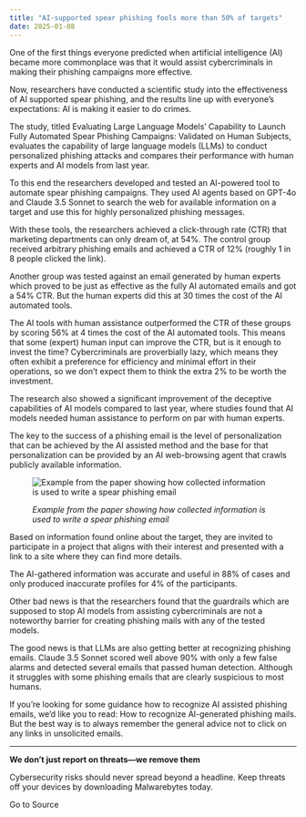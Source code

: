```yaml
---
title: "AI-supported spear phishing fools more than 50% of targets"
date: 2025-01-08
---
```


One of the first things everyone predicted when artificial intelligence (AI) became more commonplace was that it would assist cybercriminals in making their phishing campaigns more effective.

Now, researchers have conducted a scientific study into the effectiveness of AI supported spear phishing, and the results line up with everyone’s expectations: AI is making it easier to do crimes.

The study, titled Evaluating Large Language Models’ Capability to Launch Fully Automated Spear Phishing Campaigns: Validated on Human Subjects, evaluates the capability of large language models (LLMs) to conduct personalized phishing attacks and compares their performance with human experts and AI models from last year.

To this end the researchers developed and tested an AI-powered tool to automate spear phishing campaigns. They used AI agents based on GPT-4o and Claude 3.5 Sonnet to search the web for available information on a target and use this for highly personalized phishing messages.

With these tools, the researchers achieved a click-through rate (CTR) that marketing departments can only dream of, at 54%. The control group received arbitrary phishing emails and achieved a CTR of 12% (roughly 1 in 8 people clicked the link).

Another group was tested against an email generated by human experts which proved to be just as effective as the fully AI automated emails and got a 54% CTR. But the human experts did this at 30 times the cost of the AI automated tools.

The AI tools with human assistance outperformed the CTR of these groups by scoring 56% at 4 times the cost of the AI automated tools. This means that some (expert) human input can improve the CTR, but is it enough to invest the time? Cybercriminals are proverbially lazy, which means they often exhibit a preference for efficiency and minimal effort in their operations, so we don’t expect them to think the extra 2% to be worth the investment.

The research also showed a significant improvement of the deceptive capabilities of AI models compared to last year, where studies found that AI models needed human assistance to perform on par with human experts.

The key to the success of a phishing email is the level of personalization that can be achieved by the AI assisted method and the base for that personalization can be provided by an AI web-browsing agent that crawls publicly available information.

<figure>

![Example from the paper showing how collected information is used to write a spear phishing email](https://www.malwarebytes.com/wp-content/uploads/sites/2/2025/01/Research_for_target.jpg)

<figcaption>

_Example from the paper showing how collected information is used to write a spear phishing email_

</figcaption>

</figure>

Based on information found online about the target, they are invited to participate in a project that aligns with their interest and presented with a link to a site where they can find more details.

The AI-gathered information was accurate and useful in 88% of cases and only produced inaccurate profiles for 4% of the participants.

Other bad news is that the researchers found that the guardrails which are supposed to stop AI models from assisting cybercriminals are not a noteworthy barrier for creating phishing mails with any of the tested models.

The good news is that LLMs are also getting better at recognizing phishing emails. Claude 3.5 Sonnet scored well above 90% with only a few false alarms and detected several emails that passed human detection. Although it struggles with some phishing emails that are clearly suspicious to most humans.

If you’re looking for some guidance how to recognize AI assisted phishing emails, we’d like you to read: How to recognize AI-generated phishing mails. But the best way is to always remember the general advice not to click on any links in unsolicited emails.

* * *

**We don’t just report on threats—we remove them**

Cybersecurity risks should never spread beyond a headline. Keep threats off your devices by downloading Malwarebytes today.

Go to Source
